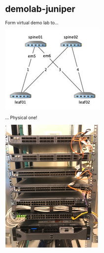 # demolab-juniper

Form virtual demo lab to...

![Virtual demo lab](Juniper-IP-Fabric.jpg)

... Physical one!

![Physical demo lab](Juniper-demo-lab.jpg)
